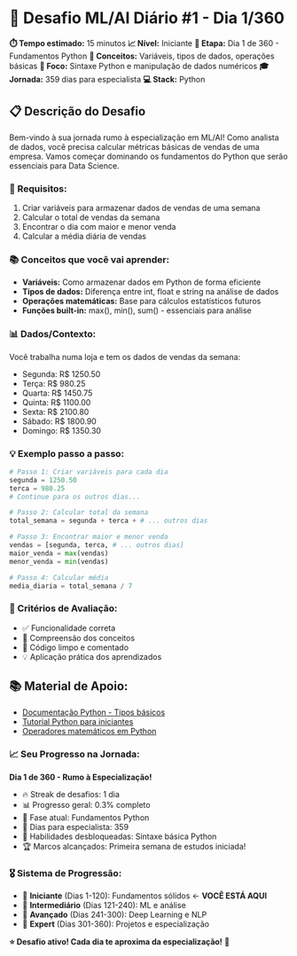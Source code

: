 # 🚀 Desafio ML/AI Diário #1 - Dia 1/360
**⏱️ Tempo estimado:** 15 minutos
**📈 Nível:** Iniciante
**📅 Etapa:** Dia 1 de 360 - Fundamentos Python
**🎯 Conceitos:** Variáveis, tipos de dados, operações básicas
**🧠 Foco:** Sintaxe Python e manipulação de dados numéricos
**🎓 Jornada:** 359 dias para especialista
**💻 Stack:** Python

## 📋 Descrição do Desafio
Bem-vindo à sua jornada rumo à especialização em ML/AI! Como analista de dados, você precisa calcular métricas básicas de vendas de uma empresa. Vamos começar dominando os fundamentos do Python que serão essenciais para Data Science.

### 📝 Requisitos:
1. Criar variáveis para armazenar dados de vendas de uma semana
2. Calcular o total de vendas da semana
3. Encontrar o dia com maior e menor venda
4. Calcular a média diária de vendas

### 📚 Conceitos que você vai aprender:
- **Variáveis:** Como armazenar dados em Python de forma eficiente
- **Tipos de dados:** Diferença entre int, float e string na análise de dados
- **Operações matemáticas:** Base para cálculos estatísticos futuros
- **Funções built-in:** max(), min(), sum() - essenciais para análise

### 📊 Dados/Contexto:
Você trabalha numa loja e tem os dados de vendas da semana:
- Segunda: R$ 1250.50
- Terça: R$ 980.25
- Quarta: R$ 1450.75
- Quinta: R$ 1100.00
- Sexta: R$ 2100.80
- Sábado: R$ 1800.90
- Domingo: R$ 1350.30

### 💡 Exemplo passo a passo:
```python
# Passo 1: Criar variáveis para cada dia
segunda = 1250.50
terca = 980.25
# Continue para os outros dias...

# Passo 2: Calcular total da semana
total_semana = segunda + terca + # ... outros dias

# Passo 3: Encontrar maior e menor venda
vendas = [segunda, terca, # ... outros dias]
maior_venda = max(vendas)
menor_venda = min(vendas)

# Passo 4: Calcular média
media_diaria = total_semana / 7
```

### 🎯 Critérios de Avaliação:
- ✅ Funcionalidade correta
- 📖 Compreensão dos conceitos
- 🧹 Código limpo e comentado
- 💡 Aplicação prática dos aprendizados

## 📚 Material de Apoio:
- [Documentação Python - Tipos básicos](https://docs.python.org/3/tutorial/introduction.html)
- [Tutorial Python para iniciantes](https://www.python.org/about/gettingstarted/)
- [Operadores matemáticos em Python](https://docs.python.org/3/reference/expressions.html)

### 📈 Seu Progresso na Jornada:
**Dia 1 de 360 - Rumo à Especialização!**
- 🔥 Streak de desafios: 1 dia
- 📊 Progresso geral: 0.3% completo
- 🎯 Fase atual: Fundamentos Python
- 📅 Dias para especialista: 359
- 🧠 Habilidades desbloqueadas: Sintaxe básica Python
- 🏆 Marcos alcançados: Primeira semana de estudos iniciada!

### 🎖️ Sistema de Progressão:
- 📘 **Iniciante** (Dias 1-120): Fundamentos sólidos ← **VOCÊ ESTÁ AQUI**
- 📗 **Intermediário** (Dias 121-240): ML e análise
- 📙 **Avançado** (Dias 241-300): Deep Learning e NLP  
- 📕 **Expert** (Dias 301-360): Projetos e especialização

**⭐ Desafio ativo! Cada dia te aproxima da especialização!** 🎯